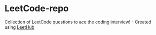 # LeetCode-repo
Collection of LeetCode questions to ace the coding interview! - Created using [LeetHub](https://github.com/QasimWani/LeetHub)
